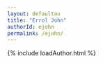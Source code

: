 ```yaml
---
layout: defaultau
title: "Errol John"
authorId: ejohn
permalink: /ejohn/
---
```

{% include loadAuthor.html %}
<script>
    $(document).ready(function(){
        showAuthorBio('{{ page.authorId }}');
   });
</script>
